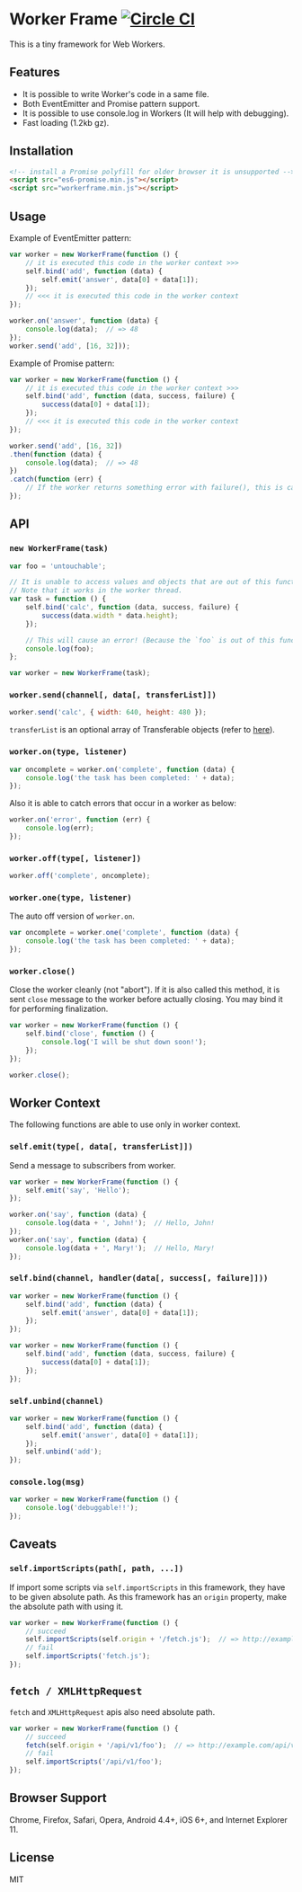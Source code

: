# Worker Frame [![Circle CI](https://circleci.com/gh/knowledgecode/workerframe.svg?style=shield)](https://circleci.com/gh/knowledgecode/workerframe)
This is a tiny framework for Web Workers.  

## Features
- It is possible to write Worker's code in a same file.
- Both EventEmitter and Promise pattern support.
- It is possible to use console.log in Workers (It will help with debugging).
- Fast loading (1.2kb gz).

## Installation
``` html
<!-- install a Promise polyfill for older browser it is unsupported -->
<script src="es6-promise.min.js"></script>
<script src="workerframe.min.js"></script>
```

## Usage
Example of EventEmitter pattern:
```javascript
var worker = new WorkerFrame(function () {
    // it is executed this code in the worker context >>>
    self.bind('add', function (data) {
        self.emit('answer', data[0] + data[1]);
    });
    // <<< it is executed this code in the worker context
});

worker.on('answer', function (data) {
    console.log(data);  // => 48
});
worker.send('add', [16, 32]));
```

Example of Promise pattern:
```javascript
var worker = new WorkerFrame(function () {
    // it is executed this code in the worker context >>>
    self.bind('add', function (data, success, failure) {
        success(data[0] + data[1]);
    });
    // <<< it is executed this code in the worker context
});

worker.send('add', [16, 32])
.then(function (data) {
    console.log(data);  // => 48
})
.catch(function (err) {
    // If the worker returns something error with failure(), this is called.
});
```

## API
### `new WorkerFrame(task)`
```javascript
var foo = 'untouchable';

// It is unable to access values and objects that are out of this function.
// Note that it works in the worker thread.
var task = function () {
    self.bind('calc', function (data, success, failure) {
        success(data.width * data.height);
    });

    // This will cause an error! (Because the `foo` is out of this function.)
    console.log(foo);
};

var worker = new WorkerFrame(task);
```
### `worker.send(channel[, data[, transferList]])`
```javascript
worker.send('calc', { width: 640, height: 480 });
```
`transferList` is an optional array of Transferable objects (refer to [here](https://developer.mozilla.org/en-US/docs/Web/API/Transferable)).  
### `worker.on(type, listener)`
```javascript
var oncomplete = worker.on('complete', function (data) {
    console.log('the task has been completed: ' + data);
});
```
Also it is able to catch errors that occur in a worker as below:  
```javascript
worker.on('error', function (err) {
    console.log(err);
});
```
### `worker.off(type[, listener])`
```javascript
worker.off('complete', oncomplete);
```
### `worker.one(type, listener)`
The auto off version of `worker.on`.
```javascript
var oncomplete = worker.one('complete', function (data) {
    console.log('the task has been completed: ' + data);
});
```

### `worker.close()`
Close the worker cleanly (not "abort"). If it is also called this method, it is sent `close` message to the worker before actually closing. You may bind it for performing finalization.
```javascript
var worker = new WorkerFrame(function () {
    self.bind('close', function () {
        console.log('I will be shut down soon!');
    });
});

worker.close();
```
## Worker Context
The following functions are able to use only in worker context.
### `self.emit(type[, data[, transferList]])`
Send a message to subscribers from worker.
```javascript
var worker = new WorkerFrame(function () {
    self.emit('say', 'Hello');
});

worker.on('say', function (data) {
    console.log(data + ', John!');  // Hello, John!
});
worker.on('say', function (data) {
    console.log(data + ', Mary!');  // Hello, Mary!
});
```
### `self.bind(channel, handler(data[, success[, failure]]))`
```javascript
var worker = new WorkerFrame(function () {
    self.bind('add', function (data) {
        self.emit('answer', data[0] + data[1]);
    });
});
```
```javascript
var worker = new WorkerFrame(function () {
    self.bind('add', function (data, success, failure) {
        success(data[0] + data[1]);
    });
});
```
### `self.unbind(channel)`
```javascript
var worker = new WorkerFrame(function () {
    self.bind('add', function (data) {
        self.emit('answer', data[0] + data[1]);
    });
    self.unbind('add');
});
```
### `console.log(msg)`
```javascript
var worker = new WorkerFrame(function () {
    console.log('debuggable!!');
});
```
## Caveats
### `self.importScripts(path[, path, ...])`
If import some scripts via `self.importScripts` in this framework, they have to be given absolute path. As this framework has an `origin` property, make the absolute path with using it.
```javascript
var worker = new WorkerFrame(function () {
    // succeed
    self.importScripts(self.origin + '/fetch.js');  // => http://example.com/fetch.js
    // fail
    self.importScripts('fetch.js');
});
```
## `fetch / XMLHttpRequest`
`fetch` and `XMLHttpRequest` apis also need absolute path.
```javascript
var worker = new WorkerFrame(function () {
    // succeed
    fetch(self.origin + '/api/v1/foo');  // => http://example.com/api/v1/foo
    // fail
    self.importScripts('/api/v1/foo');
});
```

## Browser Support
Chrome, Firefox, Safari, Opera, Android 4.4+, iOS 6+, and Internet Explorer 11.  

## License
MIT  
